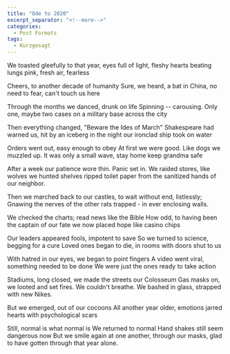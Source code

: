 ```yaml
---
title: "Ode to 2020"
excerpt_separator: "<!--more-->"
categories:
  - Post Formats
tags:
  - Kurzgesagt
---
```


We toasted gleefully to that year,
eyes full of light, fleshy hearts beating
lungs pink, fresh air, fearless

Cheers, to another decade of humanity
Sure, we heard, a bat in China,
no need to fear, can't touch us here

Through the months we danced, drunk on life
Spinning -- carousing. Only one, maybe two cases
on a military base across the city

Then everything changed, "Beware the Ides of March"
Shakespeare had warned us, hit by an iceberg in the night
our ironclad ship took on water

Orders went out, easy enough to obey
At first we were good. Like dogs we muzzled up.
It was only a small wave, stay home keep grandma safe

After a week our patience wore thin. Panic set in.
We raided stores, like wolves we hunted shelves
ripped toilet paper from the sanitized hands of our neighbor.

Then we marched back to our castles, to wait
without end, listlessly; Gnawing the nerves
of the other rats trapped - in ever enclosing walls.

We checked the charts; read news like the Bible
How odd, to having been the captain of our fate
we now placed hope like casino chips

Our leaders appeared fools, impotent to save
So we turned to science, begging for a cure
Loved ones began to die, in rooms with doors shut to us

With hatred in our eyes, we began to point fingers
A video went viral, something needed to be done
We were just the ones ready to take action

Stadiums, long closed, we made the streets our Colosseum
Gas masks on, we looted and set fires. We couldn't breathe.
We bashed in glass, strapped with new Nikes.

But we emerged, out of our cocoons
All another year older, emotions jarred
hearts with psychological scars

Still, normal is what normal is
We returned to normal
Hand shakes still seem dangerous now
But we smile again at one another,
through our masks, glad to have gotten through
that year alone.
